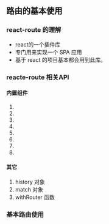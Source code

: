 ## 路由的基本使用

### react-route 的理解

- react的一个插件库
- 专门用来实现一个 SPA 应用
- 基于 react 的项目基本都会用到此库。

### reacte-route 相关API

#### 内置组件

1. <BrowserRouter />
2. <HashRouter />
3. <Route />
4. <Routes />
5. <Redirect />
6. <Link />
7. <NavLink />
8. <Switch />

#### 其它

1.  history 对象
2. match 对象
3. withRouter 函数

### 基本路由使用

